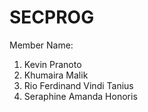 # SECPROG
Member Name:
1. Kevin Pranoto
2. Khumaira Malik
3. Rio Ferdinand Vindi Tanius
4. Seraphine Amanda Honoris
